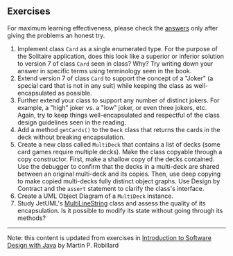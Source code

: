 ## Exercises

For maximum learning effectiveness, please check the [answers](../Answers/M1-Answers.md) only after giving the problems an honest try.

1. Implement class `Card` as a single enumerated type. For the purpose of the Solitaire application, does this look like a superior or inferior solution to version 7 of class `Card` seen in class? Why? Try writing down your answer in specific terms using terminology seen in the book.
2. Extend version 7 of class `Card` to support the concept of a "Joker" (a special card that is not in any suit) while keeping the class as well-encapsulated as possible.
3. Further extend your class to support any number of distinct jokers. For example, a "high" joker vs. a "low" joker, or even three jokers, etc. Again, try to keep things well-encapsulated and respectful of the class design guidelines seen in the reading.
4. Add a method `getCards()` to the `Deck` class that returns the cards in the deck without breaking encapsulation.
5. Create a new class called `MultiDeck` that contains a list of decks (some card games require multiple decks). Make the class copyable through a copy constructor. First, make a shallow copy of the decks contained. Use the debugger to confirm that the decks in a multi-deck are shared between an original multi-deck and its copies. Then, use deep copying to make copied multi-decks fully distinct object graphs. Use Design by Contract and the `assert` statement to clarify the class's interface.
6. Create a UML Object Diagram of a `MultiDeck` instance.
7. Study JetUML's [MultiLineString](https://github.com/prmr/JetUML/blob/v1.0/src/ca/mcgill/cs/stg/jetuml/framework/MultiLineString.java) class and assess the quality of its encapsulation. Is it possible to modify its state without going through its methods?

---
Note: this content is updated from exercises in [Introduction to Software Design with Java](https://github.com/prmr/SoftwareDesign/blob/master/modules/Module-01.md) by Martin P. Robillard
